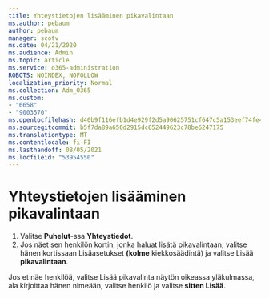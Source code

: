 ```yaml
---
title: Yhteystietojen lisääminen pikavalintaan
ms.author: pebaum
author: pebaum
manager: scotv
ms.date: 04/21/2020
ms.audience: Admin
ms.topic: article
ms.service: o365-administration
ROBOTS: NOINDEX, NOFOLLOW
localization_priority: Normal
ms.collection: Adm_O365
ms.custom:
- "6658"
- "9003570"
ms.openlocfilehash: d40b9f116efb1d4e929f2d5a90625751cf647c5a153eef74fe49ae09f1202263
ms.sourcegitcommit: b5f7da89a650d2915dc652449623c78be6247175
ms.translationtype: MT
ms.contentlocale: fi-FI
ms.lasthandoff: 08/05/2021
ms.locfileid: "53954550"
---
```

# <a name="add-contacts-to-speed-dial"></a>Yhteystietojen lisääminen pikavalintaan

1. Valitse  **Puhelut**-ssa  **Yhteystiedot**.
2. Jos näet sen henkilön kortin, jonka haluat lisätä pikavalintaan, valitse hänen kortissaan Lisäasetukset  **(kolme**  kiekkosäädintä) ja valitse Lisää  **pikavalintaan**.

Jos et näe henkilöä, valitse  Lisää pikavalinta näytön oikeassa yläkulmassa, ala kirjoittaa hänen nimeään, valitse henkilö ja valitse **sitten Lisää**.
